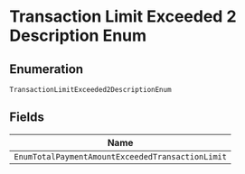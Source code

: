 
# Transaction Limit Exceeded 2 Description Enum

## Enumeration

`TransactionLimitExceeded2DescriptionEnum`

## Fields

| Name |
|  --- |
| `EnumTotalPaymentAmountExceededTransactionLimit` |

